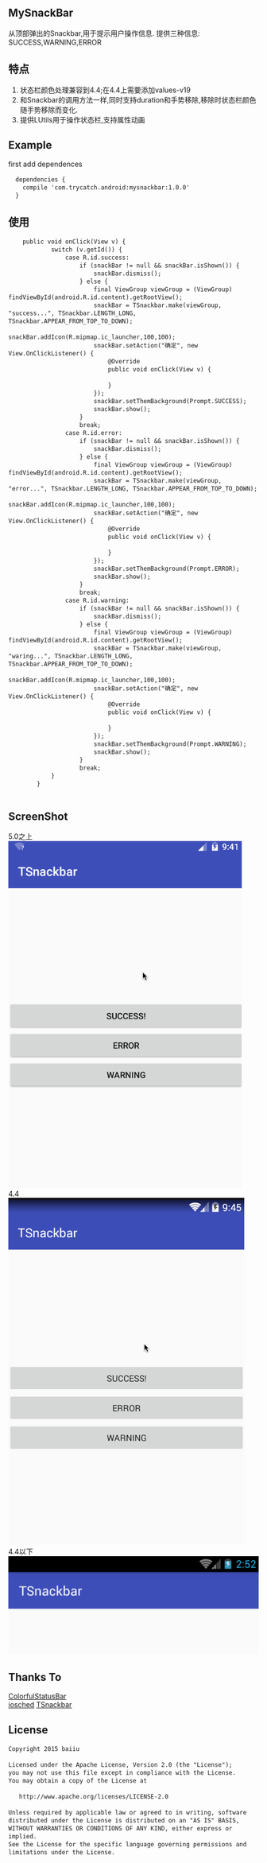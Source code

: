 ## MySnackBar
从顶部弹出的Snackbar,用于提示用户操作信息.
提供三种信息: SUCCESS,WARNING,ERROR


## 特点
1. 状态栏颜色处理兼容到4.4;在4.4上需要添加values-v19
2. 和Snackbar的调用方法一样,同时支持duration和手势移除,移除时状态栏颜色随手势移除而变化.
3. 提供LUtils用于操作状态栏,支持属性动画

## Example
 first add dependences
```
  dependencies {
    compile 'com.trycatch.android:mysnackbar:1.0.0'
  }
```

## 使用
```
    public void onClick(View v) {
            switch (v.getId()) {
                case R.id.success:
                    if (snackBar != null && snackBar.isShown()) {
                        snackBar.dismiss();
                    } else {
                        final ViewGroup viewGroup = (ViewGroup) findViewById(android.R.id.content).getRootView();
                        snackBar = TSnackbar.make(viewGroup, "success...", TSnackbar.LENGTH_LONG, TSnackbar.APPEAR_FROM_TOP_TO_DOWN);
                        snackBar.addIcon(R.mipmap.ic_launcher,100,100);
                        snackBar.setAction("确定", new View.OnClickListener() {
                            @Override
                            public void onClick(View v) {
    
                            }
                        });
                        snackBar.setThemBackground(Prompt.SUCCESS);
                        snackBar.show();
                    }
                    break;
                case R.id.error:
                    if (snackBar != null && snackBar.isShown()) {
                        snackBar.dismiss();
                    } else {
                        final ViewGroup viewGroup = (ViewGroup) findViewById(android.R.id.content).getRootView();
                        snackBar = TSnackbar.make(viewGroup, "error...", TSnackbar.LENGTH_LONG, TSnackbar.APPEAR_FROM_TOP_TO_DOWN);
                        snackBar.addIcon(R.mipmap.ic_launcher,100,100);
                        snackBar.setAction("确定", new View.OnClickListener() {
                            @Override
                            public void onClick(View v) {
    
                            }
                        });
                        snackBar.setThemBackground(Prompt.ERROR);
                        snackBar.show();
                    }
                    break;
                case R.id.warning:
                    if (snackBar != null && snackBar.isShown()) {
                        snackBar.dismiss();
                    } else {
                        final ViewGroup viewGroup = (ViewGroup) findViewById(android.R.id.content).getRootView();
                        snackBar = TSnackbar.make(viewGroup, "waring...", TSnackbar.LENGTH_LONG, TSnackbar.APPEAR_FROM_TOP_TO_DOWN);
                        snackBar.addIcon(R.mipmap.ic_launcher,100,100);
                        snackBar.setAction("确定", new View.OnClickListener() {
                            @Override
                            public void onClick(View v) {
    
                            }
                        });
                        snackBar.setThemBackground(Prompt.WARNING);
                        snackBar.show();
                    }
                    break;
            }
        }
    
```


## ScreenShot
5.0之上<br>
![TSnackbar](images/SnackbarL.gif "5.0 sample")
<br>4.4<br>
![TSnackbar](images/SnackbarK.gif "4.4 sample")
<br>4.4以下<br>
![TSnackbar](images/Snackbar.gif "4.4 sample")

## Thanks To
<a href="https://github.com/hongyangAndroid/ColorfulStatusBar" target="_blank">ColorfulStatusBar</a>
<br>
<a href="https://github.com/google/iosched" target="_blank">iosched</a>
<a href="https://github.com/baiiu/TSnackbar" target="_blank">TSnackbar</a>

## License

```
Copyright 2015 baiiu

Licensed under the Apache License, Version 2.0 (the "License");
you may not use this file except in compliance with the License.
You may obtain a copy of the License at

   http://www.apache.org/licenses/LICENSE-2.0

Unless required by applicable law or agreed to in writing, software
distributed under the License is distributed on an "AS IS" BASIS,
WITHOUT WARRANTIES OR CONDITIONS OF ANY KIND, either express or implied.
See the License for the specific language governing permissions and
limitations under the License.
```